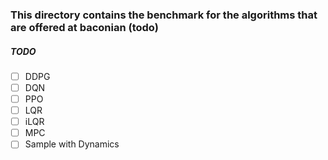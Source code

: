 ### This directory contains the benchmark for the algorithms that are offered at baconian (todo)
##### TODO

- [ ] DDPG
- [ ] DQN
- [ ] PPO
- [ ] LQR
- [ ] iLQR
- [ ] MPC
- [ ] Sample with Dynamics
